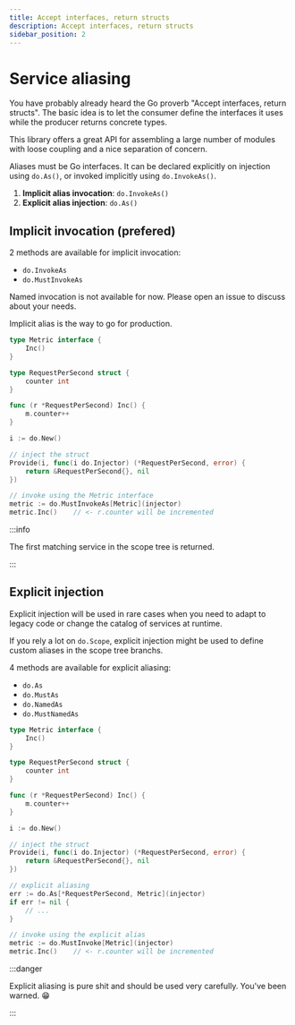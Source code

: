 ```yaml
---
title: Accept interfaces, return structs
description: Accept interfaces, return structs
sidebar_position: 2
---
```


# Service aliasing

You have probably already heard the Go proverb "Accept interfaces, return structs". The basic idea is to let the consumer define the interfaces it uses while the producer returns concrete types.

This library offers a great API for assembling a large number of modules with loose coupling and a nice separation of concern.

Aliases must be Go interfaces. It can be declared explicitly on injection using `do.As()`, or invoked implicitly using `do.InvokeAs()`.

1. **Implicit alias invocation**: `do.InvokeAs()`
2. **Explicit alias injection**: `do.As()`

## Implicit invocation (prefered)

2 methods are available for implicit invocation:
- `do.InvokeAs`
- `do.MustInvokeAs`

Named invocation is not available for now. Please open an issue to discuss about your needs.

Implicit alias is the way to go for production.

```go
type Metric interface {
    Inc()
}

type RequestPerSecond struct {
    counter int
}

func (r *RequestPerSecond) Inc() {
    m.counter++
}

i := do.New()

// inject the struct
Provide(i, func(i do.Injector) (*RequestPerSecond, error) {
    return &RequestPerSecond{}, nil
})

// invoke using the Metric interface
metric := do.MustInvokeAs[Metric](injector)
metric.Inc()    // <- r.counter will be incremented
```

:::info

The first matching service in the scope tree is returned.

:::

## Explicit injection

Explicit injection will be used in rare cases when you need to adapt to legacy code or change the catalog of services at runtime.

If you rely a lot on `do.Scope`, explicit injection might be used to define custom aliases in the scope tree branchs.

4 methods are available for explicit aliasing:
- `do.As`
- `do.MustAs`
- `do.NamedAs`
- `do.MustNamedAs`

```go
type Metric interface {
    Inc()
}

type RequestPerSecond struct {
    counter int
}

func (r *RequestPerSecond) Inc() {
    m.counter++
}

i := do.New()

// inject the struct
Provide(i, func(i do.Injector) (*RequestPerSecond, error) {
    return &RequestPerSecond{}, nil
})

// explicit aliasing
err := do.As[*RequestPerSecond, Metric](injector)
if err != nil {
    // ...
}

// invoke using the explicit alias
metric := do.MustInvoke[Metric](injector)
metric.Inc()    // <- r.counter will be incremented
```

:::danger

Explicit aliasing is pure shit and should be used very carefully. You've been warned. 😁

:::
